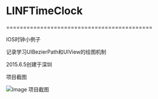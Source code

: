 # LINFTimeClock 
===========================================
    
IOS时钟小例子    
    
记录学习UIBezierPath和UIView的绘图机制    
    
2015.6.5创建于深圳    
    
项目截图    
    
![Image 项目截图](http://raw.github.com/zuolingfeng/LINFTimeClock/master/LINFTimeClockTests/screen1.png)